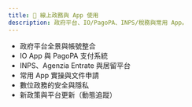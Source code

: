 ```yaml
---
title: 🧾 線上政務與 App 使用
description: 政府平台、IO/PagoPA、INPS/稅務與常用 App。
---
```


- 政府平台全景與帳號整合
- IO App 與 PagoPA 支付系統
- INPS、Agenzia Entrate 與居留平台
- 常用 App 實操與文件申請
- 數位政務的安全與隱私
- 新政策與平台更新（動態追蹤）
